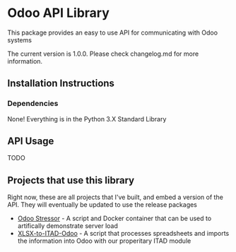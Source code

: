 # Odoo API Library

This package provides an easy to use API for communicating with Odoo systems

The current version is 1.0.0. Please check changelog.md for more information.

## Installation Instructions

### Dependencies

None! Everything is in the Python 3.X Standard Library

## API Usage

TODO

## Projects that use this library

Right now, these are all projects that I've built, and embed a version of the API. They will eventually be updated to use the release packages

- [Odoo Stressor](https://github.com/dtodd-wipeos/Odoo-Stressor) - A script and Docker container that can be used to artifically demonstrate server load
- [XLSX-to-ITAD-Odoo](https://github.com/dtodd-wipeos/xlsx-to-itad-odoo) - A script that processes spreadsheets and imports the information into Odoo with our properitary ITAD module
